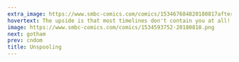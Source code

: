 ```yaml
---
extra_image: https://www.smbc-comics.com/comics/153467684820180817after.png
hovertext: The upside is that most timelines don't contain you at all!
image: https://www.smbc-comics.com/comics/1534593752-20180818.png
next: gotham
prev: cndom
title: Unspooling
---
```

